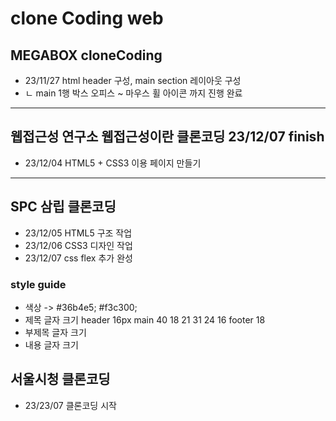 # clone Coding web
## MEGABOX cloneCoding
* 23/11/27 html header 구성, main section 레이아웃 구성
* ㄴ main 1행 박스 오피스 ~ 마우스 휠 아이콘 까지 진행 완료

-------------------------------------------------------
## 웹접근성 연구소 웹접근성이란 클론코딩 23/12/07 finish
* 23/12/04 HTML5 + CSS3 이용 페이지 만들기

-------------------------------------------------------

## SPC 삼립 클론코딩
* 23/12/05 HTML5 구조 작업
* 23/12/06 CSS3 디자인 작업
* 23/12/07 css flex 추가 완성

### style guide
* 색상 -> #36b4e5; #f3c300;
* 제목 글자 크기 
header 16px
main 40 18 21 31 24 16
footer 18
* 부제목 글자 크기
* 내용 글자 크기

## 서울시청 클론코딩
* 23/23/07 클론코딩 시작